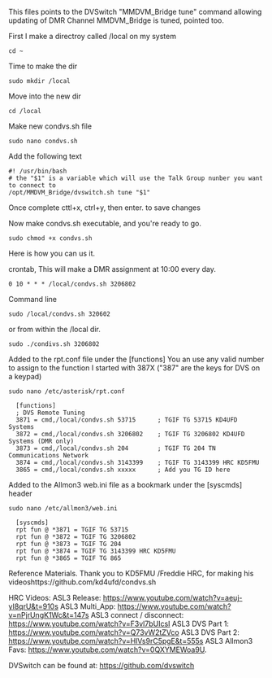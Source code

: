 This files points to the   DVSwitch  "MMDVM_Bridge tune" command allowing updating of DMR Channel MMDVM_Bridge is tuned, pointed too.

First I make a directroy called /local on my system

    cd ~
Time to make the dir

    sudo mkdir /local
Move into the new dir

    cd /local
Make new condvs.sh file

    sudo nano condvs.sh
Add the following text

    #! /usr/bin/bash
    # the "$1" is a variable which will use the Talk Group nunber you want to connect to
    /opt/MMDVM_Bridge/dvswitch.sh tune "$1"
Once complete   cttl+x, ctrl+y, then enter. to save changes

Now make condvs.sh  executable, and you're ready to go.

    sudo chmod +x condvs.sh
Here is how you can us it.    
  
  crontab, This will make a DMR assignment at 10:00 every day.
   
    0 10 * * * /local/condvs.sh 3206802 
  Command line
  
    sudo /local/condvs.sh 320602
or from within the /local dir.

    sudo ./condivs.sh 3206802
  Added to  the rpt.conf file  under the [functions]
  You an use any valid number to assign to the function
  I  started with 387X  ("387" are the keys for DVS on a keypad)

    sudo nano /etc/asterisk/rpt.conf

      [functions]
      ; DVS Remote Tuning
      3871 = cmd,/local/condvs.sh 53715      ; TGIF TG 53715 KD4UFD Systems
      3872 = cmd,/local/condvs.sh 3206802    ; TGIF TG 3206802 KD4UFD Systems (DMR only)
      3873 = cmd,/local/condvs.sh 204        ; TGIF TG 204 TN Communications Network
      3874 = cmd,/local/condvs.sh 3143399    ; TGIF TG 3143399 HRC KD5FMU
      3865 = cmd,/local/condvs.sh xxxxx      ; Add you TG ID here
  Added to the  Allmon3  web.ini file as a bookmark under the [syscmds] header

    sudo nano /etc/allmon3/web.ini

      [syscmds]
      rpt fun @ *3871 = TGIF TG 53715
      rpt fun @ *3872 = TGIF TG 3206802
      rpt fun @ *3873 = TGIF TG 204
      rpt fun @ *3874 = TGIF TG 3143399 HRC KD5FMU
      rpt fun @ *3865 = TGIF TG 865

Reference Materials.
Thank you to KD5FMU /Freddie  HRC, for making his videoshttps://github.com/kd4ufd/condvs.sh

HRC Videos:
             ASL3 Release: https://www.youtube.com/watch?v=aeuj-yI8qrU&t=910s
           ASL3 Multi_App: https://www.youtube.com/watch?v=nPjrUngK1Wc&t=147s
ASL3 connect / disconnect: https://www.youtube.com/watch?v=F3vl7bUIcsI
         ASL3 DVS  Part 1: https://www.youtube.com/watch?v=Q73vW2tZVco
          ASL3 DVS Part 2: https://www.youtube.com/watch?v=HlVs9rC5pgE&t=555s
        ASL3 Allmon3 Favs: https://www.youtube.com/watch?v=0QXYMEWoa9U.

DVSwitch can be found at:  https://github.com/dvswitch
